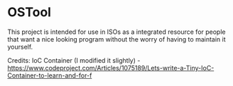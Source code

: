 # OSTool
This project is intended for use in ISOs as a integrated resource for people that want a nice looking program without the worry of having to maintain it yourself.

Credits:
IoC Container (I modified it slightly) - https://www.codeproject.com/Articles/1075189/Lets-write-a-Tiny-IoC-Container-to-learn-and-for-f
